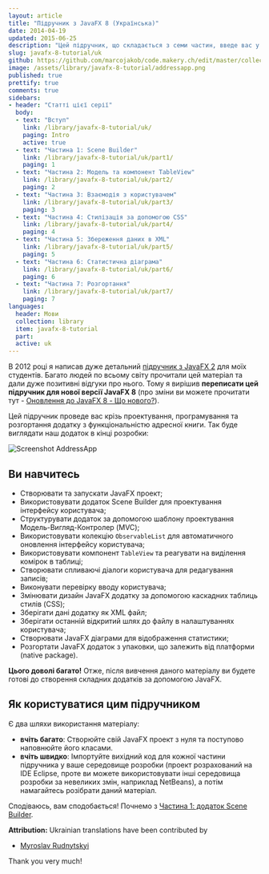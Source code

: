 ```yaml
---
layout: article
title: "Підручник з JavaFX 8 (Українська)"
date: 2014-04-19
updated: 2015-06-25
description: "Цей підручник, що складається з семи частин, введе вас у проектування, програмування та розгортання додатку Адресна книга за допомогою JavaFX"
slug: javafx-8-tutorial/uk
github: https://github.com/marcojakob/code.makery.ch/edit/master/collections/library/javafx-8-tutorial-uk.md
image: /assets/library/javafx-8-tutorial/addressapp.png
published: true
prettify: true
comments: true
sidebars:
- header: "Статті цієї серії"
  body:
  - text: "Вступ"
    link: /library/javafx-8-tutorial/uk/
    paging: Intro
    active: true
  - text: "Частина 1: Scene Builder"
    link: /library/javafx-8-tutorial/uk/part1/
    paging: 1
  - text: "Частина 2: Модель та компонент TableView"
    link: /library/javafx-8-tutorial/uk/part2/
    paging: 2
  - text: "Частина 3: Взаємодія з користувачем"
    link: /library/javafx-8-tutorial/uk/part3/
    paging: 3
  - text: "Частина 4: Стилізація за допомогою CSS"
    link: /library/javafx-8-tutorial/uk/part4/
    paging: 4
  - text: "Частина 5: Збереження даних в XML"
    link: /library/javafx-8-tutorial/uk/part5/
    paging: 5
  - text: "Частина 6: Статистична діаграма"
    link: /library/javafx-8-tutorial/uk/part6/
    paging: 6
  - text: "Частина 7: Розгортання"
    link: /library/javafx-8-tutorial/uk/part7/
    paging: 7
languages: 
  header: Мови
  collection: library
  item: javafx-8-tutorial
  part: 
  active: uk
---
```


В 2012 році я написав дуже детальний [підручник з JavaFX 2](/library/javafx-2-tutorial/) для моїх студентів. Багато людей по всьому світу прочитали цей матеріал та дали дуже позитивні відгуки про нього. Тому я вирішив **переписати цей підручник для нової версії JavaFX 8** (про зміни ви можете прочитати тут - [Оновлення до JavaFX 8 - Що нового?](/blog/update-to-javafx-8-whats-new/ "Update to JavaFX 8 - What's New")).

Цей підручник проведе вас крізь проектування, програмування та розгортання додатку з функціональністю адресної книги. Так буде виглядати наш додаток в кінці розробки:

![Screenshot AddressApp](/assets/library/javafx-8-tutorial/addressapp.png "AdressApp")

## Ви навчитесь

- Створювати та запускати JavaFX проект;
- Використовувати додаток Scene Builder для проектування інтерфейсу користувача;
- Структурувати додаток за допомогою шаблону проектування Модель-Вигляд-Контролер (MVC);
- Використовувати колекцію `ObservableList` для автоматичного оновлення інтерфейсу користувача;
- Використовувати компонент `TableView` та реагувати на виділення комірок в таблиці;
- Створювати спливаючі діалоги користувача для редагування записів;
- Виконувати перевірку вводу користувача;
- Змінювати дизайн JavaFX додатку за допомогою каскадних таблиць стилів (CSS);
- Зберігати дані додатку як XML файл;
- Зберігати останній відкритий шлях до файлу в налаштуваннях користувача;
- Створювати JavaFX діаграми для відображення статистики;
- Розгортати JavaFX додаток з упаковки, що залежить від платформи (native package).

**Цього доволі багато!** Отже, після вивчення даного матеріалу ви будете готові до створення складних додатків за допомогою JavaFX.

## Як користуватися цим підручником

Є два шляхи використання матеріалу:

- **вчіть багато**: Створюйте свій JavaFX проект з нуля та поступово наповнюйте його класами.
- **вчіть швидко**: Імпортуйте вихідний код для кожної частини підручника у ваше середовище розробки (проект розрахований на IDE Eclipse, проте ви можете використовувати інші середовища розробки за невеликих змін, наприклад NetBeans), а потім намагайтесь розібрати даний матеріал.

Сподіваюсь, вам сподобається! Почнемо з [Частина 1: додаток Scene Builder](/library/javafx-8-tutorial/uk/part1/ "Part 1: Scene Builder.").

<div class="alert alert-success">
  <strong><i class="fa fa-trophy"></i> Attribution:</strong> Ukrainian translations have been contributed by 
  <ul>
    <li><a href="https://github.com/mrudnytskyi" class="alert-link">Myroslav Rudnytskyi</a></li> 
  </ul>
  Thank you very much!
</div>